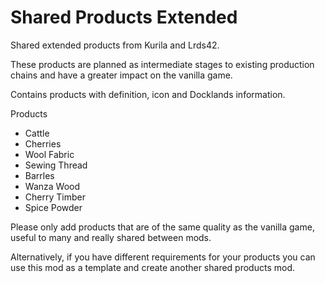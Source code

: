 # Shared Products Extended

Shared extended products from Kurila and Lrds42.

These products are planned as intermediate stages to existing production chains and have a greater impact on the vanilla game.

Contains products with definition, icon and Docklands information.

Products

- Cattle
- Cherries
- Wool Fabric
- Sewing Thread
- Barrles
- Wanza Wood
- Cherry Timber
- Spice Powder

Please only add products that are of the same quality as the vanilla game, useful to many and really shared between mods.

Alternatively, if you have different requirements for your products you can use this mod as a template and create another shared products mod.